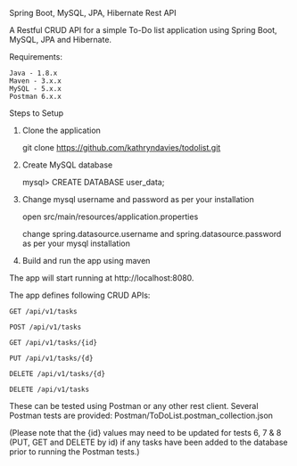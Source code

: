 Spring Boot, MySQL, JPA, Hibernate Rest API

A Restful CRUD API for a simple To-Do list application using Spring Boot, MySQL, JPA and Hibernate.

Requirements:

    Java - 1.8.x
    Maven - 3.x.x
    MySQL - 5.x.x
    Postman 6.x.x

Steps to Setup

1. Clone the application

	git clone https://github.com/kathryndavies/todolist.git

2. Create MySQL database

	mysql> CREATE DATABASE user_data;

3. Change mysql username and password as per your installation

    open src/main/resources/application.properties

    change spring.datasource.username and spring.datasource.password as per your mysql installation

4. Build and run the app using maven

The app will start running at http://localhost:8080.

The app defines following CRUD APIs:

	GET /api/v1/tasks

	POST /api/v1/tasks

	GET /api/v1/tasks/{id}

	PUT /api/v1/tasks/{d}

	DELETE /api/v1/tasks/{d}
    
    DELETE /api/v1/tasks

These can be tested using Postman or any other rest client. Several Postman tests are provided: Postman/ToDoList.postman_collection.json

(Please note that the {id} values may need to be updated for tests 6, 7 & 8 (PUT, GET and DELETE by id) if any tasks have been added to the database prior to running the Postman tests.)